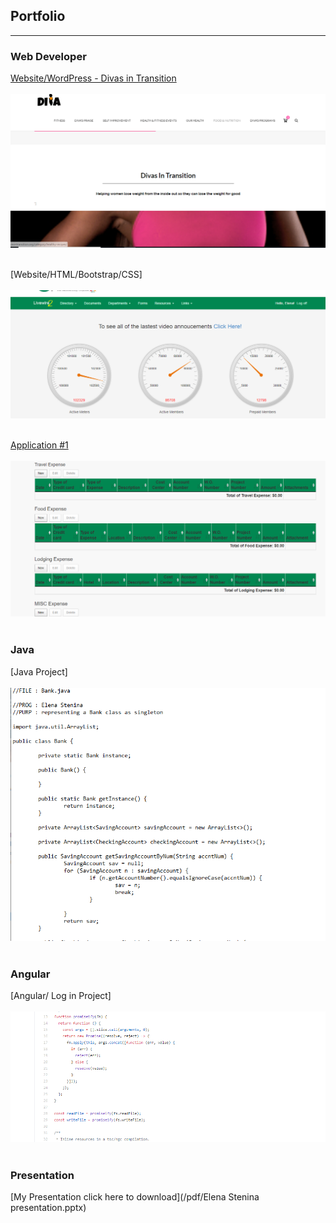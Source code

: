 ## Portfolio

---

### Web Developer 

[Website/WordPress - Divas in Transition](http://divasintransition.org/front-page/)
<br>
<br>
<img src="images/DivaInTransWebsite.PNG?raw=true"/>
<br>
<br>

[Website/HTML/Bootstrap/CSS]
<br>
<br>
<img src="images/WorkWebsite.PNG?raw=true"/>
<br>
<br>

[Application #1]()
<br>
<br>
<img src="images/ApplicationForm1.PNG?raw=true"/>
<br>
<br>

### Java

[Java Project]
<br>
<br>
<img src="images/JavaProject.PNG?raw=true"/>
<br>
<br>

### Angular

[Angular/ Log in Project]
<br>
<br>
<img src="images/angular.PNG?raw=true"/>
<br>
<br>

### Presentation
[My Presentation click here to download](/pdf/Elena Stenina presentation.pptx)
<br>
<br>


